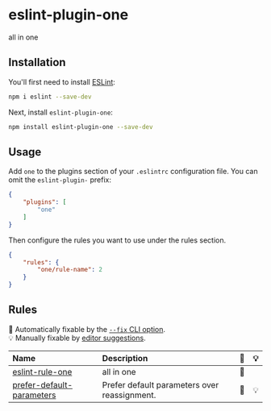 # eslint-plugin-one

all in one

## Installation

You'll first need to install [ESLint](https://eslint.org/):

```sh
npm i eslint --save-dev
```

Next, install `eslint-plugin-one`:

```sh
npm install eslint-plugin-one --save-dev
```

## Usage

Add `one` to the plugins section of your `.eslintrc` configuration file. You can omit the `eslint-plugin-` prefix:

```json
{
    "plugins": [
        "one"
    ]
}
```


Then configure the rules you want to use under the rules section.

```json
{
    "rules": {
        "one/rule-name": 2
    }
}
```

## Rules

<!-- begin auto-generated rules list -->

🔧 Automatically fixable by the [`--fix` CLI option](https://eslint.org/docs/user-guide/command-line-interface#--fix).\
💡 Manually fixable by [editor suggestions](https://eslint.org/docs/developer-guide/working-with-rules#providing-suggestions).

| Name                                                                 | Description                                  | 🔧 | 💡 |
| :------------------------------------------------------------------- | :------------------------------------------- | :- | :- |
| [eslint-rule-one](docs/rules/eslint-rule-one.md)                     | all in one                                   | 🔧 |    |
| [prefer-default-parameters](docs/rules/prefer-default-parameters.md) | Prefer default parameters over reassignment. | 🔧 | 💡 |

<!-- end auto-generated rules list -->


